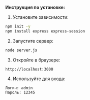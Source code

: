 **Инструкция по установке:**

1. Установите зависимости:
```bash
npm init -y
npm install express express-session
```

2. Запустите сервер:
```bash
node server.js
```

3. Откройте в браузере:
```
http://localhost:3000
```

4. Используйте для входа:
```
Логин: admin
Пароль: 12345
```
